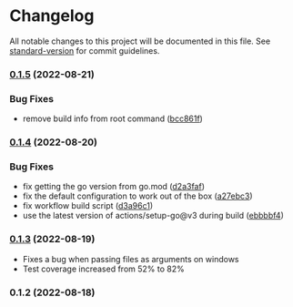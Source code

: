 # Changelog

All notable changes to this project will be documented in this file. See [standard-version](https://github.com/conventional-changelog/standard-version) for commit guidelines.

### [0.1.5](https://github.com/everdrone/grab/compare/v0.1.4...v0.1.5) (2022-08-21)


### Bug Fixes

* remove build info from root command ([bcc861f](https://github.com/everdrone/grab/commit/bcc861f8d29eb5b0594bbc7dd226fe29f5d98c0e))

### [0.1.4](https://github.com/everdrone/grab/compare/v0.1.3...v0.1.4) (2022-08-20)


### Bug Fixes

* fix getting the go version from go.mod ([d2a3faf](https://github.com/everdrone/grab/commit/d2a3fafe5d0578ef9ecf1898a313f615d1dcb174))
* fix the default configuration to work out of the box ([a27ebc3](https://github.com/everdrone/grab/commit/a27ebc3565fa8bd7ace20a1fa22a9cc902a7b267))
* fix workflow build script ([d3a96c1](https://github.com/everdrone/grab/commit/d3a96c1411e9688f0faa0f790d1e1aef71f06090))
* use the latest version of actions/setup-go@v3 during build ([ebbbbf4](https://github.com/everdrone/grab/commit/ebbbbf4f8fccd6c366e82cbb48ac07ef8ea4a1ef))

### [0.1.3](https://github.com/everdrone/grab/compare/v0.1.2...v0.1.3) (2022-08-19)

- Fixes a bug when passing files as arguments on windows
- Test coverage increased from 52% to 82%

### 0.1.2 (2022-08-18)
